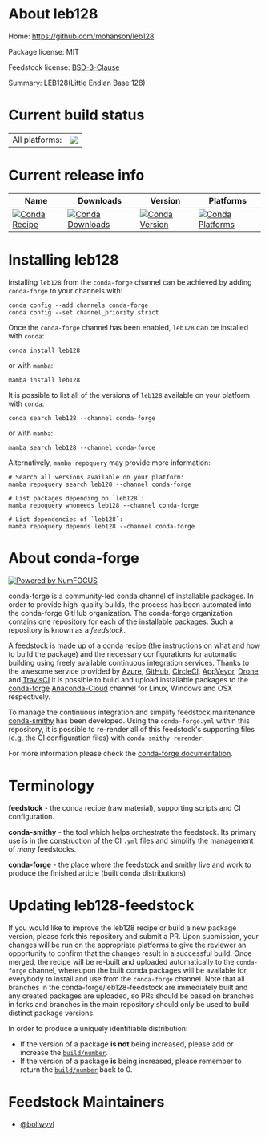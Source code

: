 About leb128
============

Home: https://github.com/mohanson/leb128

Package license: MIT

Feedstock license: [BSD-3-Clause](https://github.com/conda-forge/leb128-feedstock/blob/main/LICENSE.txt)

Summary: LEB128(Little Endian Base 128)

Current build status
====================


<table><tr><td>All platforms:</td>
    <td>
      <a href="https://dev.azure.com/conda-forge/feedstock-builds/_build/latest?definitionId=18681&branchName=main">
        <img src="https://dev.azure.com/conda-forge/feedstock-builds/_apis/build/status/leb128-feedstock?branchName=main">
      </a>
    </td>
  </tr>
</table>

Current release info
====================

| Name | Downloads | Version | Platforms |
| --- | --- | --- | --- |
| [![Conda Recipe](https://img.shields.io/badge/recipe-leb128-green.svg)](https://anaconda.org/conda-forge/leb128) | [![Conda Downloads](https://img.shields.io/conda/dn/conda-forge/leb128.svg)](https://anaconda.org/conda-forge/leb128) | [![Conda Version](https://img.shields.io/conda/vn/conda-forge/leb128.svg)](https://anaconda.org/conda-forge/leb128) | [![Conda Platforms](https://img.shields.io/conda/pn/conda-forge/leb128.svg)](https://anaconda.org/conda-forge/leb128) |

Installing leb128
=================

Installing `leb128` from the `conda-forge` channel can be achieved by adding `conda-forge` to your channels with:

```
conda config --add channels conda-forge
conda config --set channel_priority strict
```

Once the `conda-forge` channel has been enabled, `leb128` can be installed with `conda`:

```
conda install leb128
```

or with `mamba`:

```
mamba install leb128
```

It is possible to list all of the versions of `leb128` available on your platform with `conda`:

```
conda search leb128 --channel conda-forge
```

or with `mamba`:

```
mamba search leb128 --channel conda-forge
```

Alternatively, `mamba repoquery` may provide more information:

```
# Search all versions available on your platform:
mamba repoquery search leb128 --channel conda-forge

# List packages depending on `leb128`:
mamba repoquery whoneeds leb128 --channel conda-forge

# List dependencies of `leb128`:
mamba repoquery depends leb128 --channel conda-forge
```


About conda-forge
=================

[![Powered by
NumFOCUS](https://img.shields.io/badge/powered%20by-NumFOCUS-orange.svg?style=flat&colorA=E1523D&colorB=007D8A)](https://numfocus.org)

conda-forge is a community-led conda channel of installable packages.
In order to provide high-quality builds, the process has been automated into the
conda-forge GitHub organization. The conda-forge organization contains one repository
for each of the installable packages. Such a repository is known as a *feedstock*.

A feedstock is made up of a conda recipe (the instructions on what and how to build
the package) and the necessary configurations for automatic building using freely
available continuous integration services. Thanks to the awesome service provided by
[Azure](https://azure.microsoft.com/en-us/services/devops/), [GitHub](https://github.com/),
[CircleCI](https://circleci.com/), [AppVeyor](https://www.appveyor.com/),
[Drone](https://cloud.drone.io/welcome), and [TravisCI](https://travis-ci.com/)
it is possible to build and upload installable packages to the
[conda-forge](https://anaconda.org/conda-forge) [Anaconda-Cloud](https://anaconda.org/)
channel for Linux, Windows and OSX respectively.

To manage the continuous integration and simplify feedstock maintenance
[conda-smithy](https://github.com/conda-forge/conda-smithy) has been developed.
Using the ``conda-forge.yml`` within this repository, it is possible to re-render all of
this feedstock's supporting files (e.g. the CI configuration files) with ``conda smithy rerender``.

For more information please check the [conda-forge documentation](https://conda-forge.org/docs/).

Terminology
===========

**feedstock** - the conda recipe (raw material), supporting scripts and CI configuration.

**conda-smithy** - the tool which helps orchestrate the feedstock.
                   Its primary use is in the construction of the CI ``.yml`` files
                   and simplify the management of *many* feedstocks.

**conda-forge** - the place where the feedstock and smithy live and work to
                  produce the finished article (built conda distributions)


Updating leb128-feedstock
=========================

If you would like to improve the leb128 recipe or build a new
package version, please fork this repository and submit a PR. Upon submission,
your changes will be run on the appropriate platforms to give the reviewer an
opportunity to confirm that the changes result in a successful build. Once
merged, the recipe will be re-built and uploaded automatically to the
`conda-forge` channel, whereupon the built conda packages will be available for
everybody to install and use from the `conda-forge` channel.
Note that all branches in the conda-forge/leb128-feedstock are
immediately built and any created packages are uploaded, so PRs should be based
on branches in forks and branches in the main repository should only be used to
build distinct package versions.

In order to produce a uniquely identifiable distribution:
 * If the version of a package **is not** being increased, please add or increase
   the [``build/number``](https://docs.conda.io/projects/conda-build/en/latest/resources/define-metadata.html#build-number-and-string).
 * If the version of a package **is** being increased, please remember to return
   the [``build/number``](https://docs.conda.io/projects/conda-build/en/latest/resources/define-metadata.html#build-number-and-string)
   back to 0.

Feedstock Maintainers
=====================

* [@bollwyvl](https://github.com/bollwyvl/)

